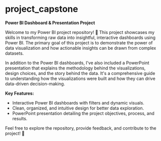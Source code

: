 # project_capstone
**Power BI Dashboard & Presentation Project**

Welcome to my Power BI project repository! 🎉 This project showcases my skills in transforming raw data into insightful, interactive dashboards using Power BI. The primary goal of this project is to demonstrate the power of data visualization and how actionable insights can be drawn from complex datasets.

In addition to the Power BI dashboards, I've also included a PowerPoint presentation that explains the methodology behind the visualizations, design choices, and the story behind the data. It's a comprehensive guide to understanding how the visualizations were built and how they can drive data-driven decision-making.

**Key Features:**
- Interactive Power BI dashboards with filters and dynamic visuals.
- Clean, organized, and intuitive design for better data exploration.
- PowerPoint presentation detailing the project objectives, process, and results.

Feel free to explore the repository, provide feedback, and contribute to the project! 🚀

